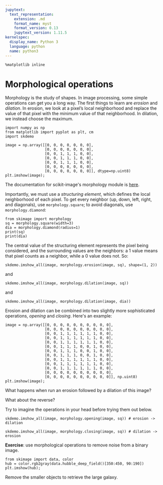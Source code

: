 ```yaml
---
jupytext:
  text_representation:
    extension: .md
    format_name: myst
    format_version: 0.13
    jupytext_version: 1.11.5
kernelspec:
  display_name: Python 3
  language: python
  name: python3
---
```


```{code-cell} ipython3
%matplotlib inline
```

# Morphological operations

Morphology is the study of shapes. In image processing, some simple operations can get you a long way. The first things to learn are *erosion* and *dilation*. In erosion, we look at a pixel’s local neighborhood and replace the value of that pixel with the minimum value of that neighborhood. In dilation, we instead choose the maximum.

```{code-cell} ipython3
import numpy as np
from matplotlib import pyplot as plt, cm
import skdemo
```

```{code-cell} ipython3
image = np.array([[0, 0, 0, 0, 0, 0, 0],
                  [0, 0, 0, 0, 0, 0, 0],
                  [0, 0, 1, 1, 1, 0, 0],
                  [0, 0, 1, 1, 1, 0, 0],
                  [0, 0, 1, 1, 1, 0, 0],
                  [0, 0, 0, 0, 0, 0, 0],
                  [0, 0, 0, 0, 0, 0, 0]], dtype=np.uint8)
plt.imshow(image);
```

The documentation for scikit-image's morphology module is
[here](http://scikit-image.org/docs/0.10.x/api/skimage.morphology.html).

Importantly, we must use a *structuring element*, which defines the local
neighborhood of each pixel. To get every neighbor (up, down, left, right, and
diagonals), use `morphology.square`; to avoid diagonals, use
`morphology.diamond`:

```{code-cell} ipython3
from skimage import morphology
sq = morphology.square(width=3)
dia = morphology.diamond(radius=1)
print(sq)
print(dia)
```

The central value of the structuring element represents the pixel being considered, and the surrounding values are the neighbors: a 1 value means that pixel counts as a neighbor, while a 0 value does not. So:

```{code-cell} ipython3
skdemo.imshow_all(image, morphology.erosion(image, sq), shape=(1, 2))
```

and

```{code-cell} ipython3
skdemo.imshow_all(image, morphology.dilation(image, sq))
```

and

```{code-cell} ipython3
skdemo.imshow_all(image, morphology.dilation(image, dia))
```

Erosion and dilation can be combined into two slightly more sophisticated operations, *opening* and *closing*. Here's an example:

```{code-cell} ipython3
image = np.array([[0, 0, 0, 0, 0, 0, 0, 0, 0, 0],
                  [0, 0, 0, 0, 0, 0, 0, 0, 0, 0],
                  [0, 0, 1, 1, 1, 1, 1, 1, 0, 0],
                  [0, 0, 1, 1, 1, 1, 1, 1, 0, 0],
                  [0, 0, 1, 1, 1, 1, 1, 1, 0, 0],
                  [0, 0, 1, 1, 1, 0, 0, 1, 0, 0],
                  [0, 0, 1, 1, 1, 0, 0, 1, 0, 0],
                  [0, 0, 1, 1, 1, 0, 0, 1, 0, 0],
                  [0, 0, 1, 1, 1, 1, 1, 1, 0, 0],
                  [0, 0, 1, 1, 1, 1, 1, 1, 0, 0],
                  [0, 0, 1, 1, 1, 1, 1, 1, 0, 0],
                  [0, 0, 0, 0, 0, 0, 0, 0, 0, 0],
                  [0, 0, 0, 0, 0, 0, 0, 0, 0, 0]], np.uint8)
plt.imshow(image);
```

What happens when run an erosion followed by a dilation of this image?

What about the reverse?

Try to imagine the operations in your head before trying them out below.

```{code-cell} ipython3
skdemo.imshow_all(image, morphology.opening(image, sq)) # erosion -> dilation
```

```{code-cell} ipython3
skdemo.imshow_all(image, morphology.closing(image, sq)) # dilation -> erosion
```

**Exercise**: use morphological operations to remove noise from a binary image.

```{code-cell} ipython3
from skimage import data, color
hub = color.rgb2gray(data.hubble_deep_field()[350:450, 90:190])
plt.imshow(hub);
```

Remove the smaller objects to retrieve the large galaxy.
